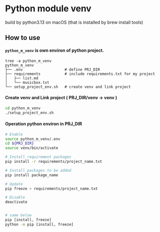 # Python module venv

build by python3.13 on macOS (that is installed by brew install tools)

## How to use

#### `python_m_venv` is own environ of python project.

```
tree -a python_m_venv
python_m_venv
├── .env                   # define PRJ_DIR
├── requirements           # include requirements.txt for my project
│   ├── list.md
│   └── musicbox.txt
└── setup_project_env.sh   # create venv and link project
```

#### Create venv and Link project ( PRJ_DIR/venv -> venv )

```sh
cd python_m_venv
./setup_project_env.sh
```

#### Operation python environ in PRJ_DIR

```sh
# Enable
source python_m_venv/.env
cd ${PRJ_DIR}
source venv/bin/activate

# Install requirement packages
pip install -r requirements/project_name.txt

# Install packages to be added
pip install package_name

# Update
pip freeze > requirements/project_name.txt

# Disable
deactivate


# same below
pip [install, freeze]
python -m pip [install, freeze]
```

